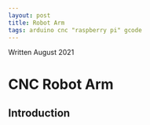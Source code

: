 ```yaml
---
layout: post
title: Robot Arm
tags: arduino cnc "raspberry pi" gcode
---
```


Written August 2021

# CNC Robot Arm

## Introduction

